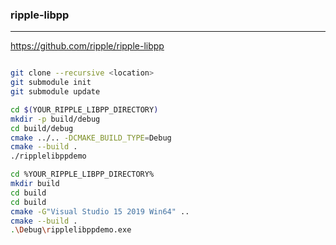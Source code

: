 ### ripple-libpp
---
https://github.com/ripple/ripple-libpp

```
```

```sh
git clone --recursive <location>
git submodule init
git submodule update

cd $(YOUR_RIPPLE_LIBPP_DIRECTORY)
mkdir -p build/debug
cd build/debug
cmake ../.. -DCMAKE_BUILD_TYPE=Debug
cmake --build .
./ripplelibppdemo

cd %YOUR_RIPPLE_LIBPP_DIRECTORY%
mkdir build
cd build
cd build
cmake -G"Visual Studio 15 2019 Win64" ..
cmake --build .
.\Debug\ripplelibppdemo.exe

```

```
```


